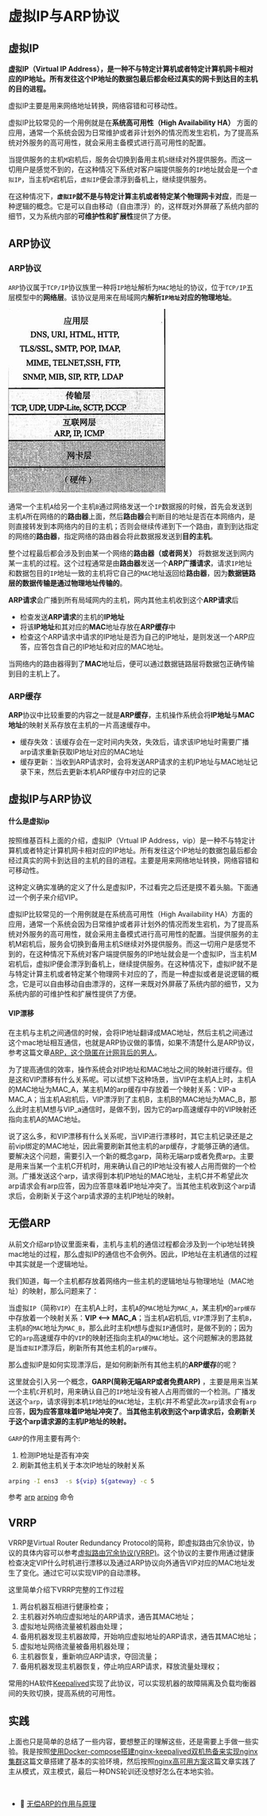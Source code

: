 # 虚拟IP与ARP协议

## 虚拟IP

**虚拟IP（Virtual IP Address），是一种不与特定计算机或者特定计算机网卡相对应的IP地址。所有发往这个IP地址的数据包最后都会经过真实的网卡到达目的主机的目的进程。**

虚拟IP主要是用来网络地址转换，网络容错和可移动性。

虚拟IP比较常见的一个用例就是在**系统高可用性（High Availability HA）** 方面的应用，通常一个系统会因为日常维护或者非计划外的情况而发生宕机，为了提高系统对外服务的高可用性，就会采用主备模式进行高可用性的配置。

当提供服务的主机`M`​宕机后，服务会切换到备用主机`S`​继续对外提供服务。而这一切用户是感觉不到的，在这种情况下系统对客户端提供服务的`IP`​地址就会是一个`虚拟IP`​，当主机`M`​宕机后，`虚拟IP`​便会漂浮到备机上，继续提供服务。

在这种情况下，**​`虚拟IP`​**​**就不是与特定计算主机或者特定某个物理网卡对应**，而是一种逻辑的概念。它是可以自由移动（自由漂浮）的，这样既对外屏蔽了系统内部的细节，又为系统内部的**可维护性和扩展性**提供了方便。

## ARP协议

### ARP协议

​`ARP`​协议属于`TCP/IP`​协议族里一种将`IP`​地址解析为`MAC`​地址的协议，位于`TCP/IP`​五层模型中的**网络层**。该协议是用来在局域网内**解析**​**​`IP地址`​**​**对应的物理地址**。

![这里写图片描述](assets/net-img-20171118164743381-20230923140414-waddaw3.jpg)

通常一个主机`A`​给另一个主机`B`​通过网络发送一个`IP`​数据报的时候，首先会发送到主机`A`​所在网络的的**路由器**上面，然后**路由器**会判断目的地址是否在本网络内，是则直接转发到本网络内的目的主机；否则会继续传递到下一个路由，直到到达指定的网络的**路由器**，指定网络的路由器会将此数据报发送到**目的主机**。

整个过程最后都会涉及到由某一个网络的**路由器（或者网关）** 将数据发送到网内某一主机的过程。这个过程通常是由**路由器**发送一个**ARP广播请求**，请求`IP`​地址和数据包目的`IP`​地址一致的主机将它自己的`MAC`​地址返回给**路由器**，因为**数据链路层的数据传输是通过物理地址传输的**。

**ARP请求**会广播到所有局域网内的主机，网内其他主机收到这个**ARP请求**后

- 检查发送**ARP请求**的主机的**IP地址**
- 将该**IP地址**和其对应的**MAC**地址存放在**ARP缓存**中
- 检查这个ARP请求中请求的IP地址是否为自己的IP地址，是则发送一个ARP应答，应答包含自己的IP地址和对应的MAC地址。

当网络内的路由器得到了**MAC**地址后，便可以通过数据链路层将数据包正确传输到目的主机上了。

### ARP缓存

**ARP**协议中比较重要的内容之一就是**ARP缓存**，主机操作系统会将**IP地址**与**MAC地址**的映射关系存放在主机的一片高速缓存中。

- 缓存失效：该缓存会在一定时间内失效，失效后，请求该IP地址时需要广播arp请求重新获取IP地址对应的MAC地址
- 缓存更新：当收到ARP请求时，会将发送ARP请求的主机IP地址与MAC地址记录下来，然后去更新本机ARP缓存中对应的记录

## 虚拟IP与ARP协议

#### 什么是虚拟ip

 按照维基百科上面的介绍，虚拟IP（Vrtual IP Address，vip）是一种不与特定计算机或者特定计算机网卡相对应的IP地址。所有发往这个IP地址的数据包最后都会经过真实的网卡到达目的主机的目的进程。主要是用来网络地址转换，网络容错和可移动性。

这种定义确实准确的定义了什么是虚拟IP，不过看完之后还是摸不着头脑。下面通过一个例子来介绍VIP。

虚拟IP比较常见的一个用例就是在系统高可用性（High Availability  HA）方面的应用，通常一个系统会因为日常维护或者非计划外的情况而发生宕机，为了提高系统对外服务的高可用性，就会采用主备模式进行高可用性的配置。当提供服务的主机M宕机后，服务会切换到备用主机S继续对外提供服务。而这一切用户是感觉不到的，在这种情况下系统对客户端提供服务的IP地址就会是一个虚拟IP，当主机M宕机后，虚拟IP便会漂浮到备机上，继续提供服务。在这种情况下，虚拟IP就不是与特定计算主机或者特定某个物理网卡对应的了，而是一种虚拟或者是说逻辑的概念，它是可以自由移动自由漂浮的，这样一来既对外屏蔽了系统内部的细节，又为系统内部的可维护性和扩展性提供了方便。

#### VIP漂移

在主机与主机之间通信的时候，会将IP地址翻译成MAC地址，然后主机之间通过这个mac地址相互通信，也就是ARP协议做的事情，如果不清楚什么是ARP协议，参考这篇文章[ARP，这个隐匿在计网背后的男人](https://mp.weixin.qq.com/s?__biz=MzI0ODk2NDIyMQ==&mid=2247487804&idx=1&sn=f001a24a308053b3723dfb12d36045ee&chksm=e999e42edeee6d383fbb411792e22e4028bb8c2441255786f50cf848443af7b1bd5e382078dc&scene=21#wechat_redirect)。

为了提高通信的效率，操作系统会对IP地址和MAC地址之间的映射进行缓存。但是这和VIP漂移有什么关系呢。可以试想下这种场景，当VIP在主机A上时，主机A的MAC地址为MAC\_A，某主机M的arp缓存中存放着一个映射关系：VIP-a  MAC\_A；当主机A宕机后，VIP漂浮到了主机B，主机B的MAC地址为MAC\_B，那么此时主机M想与VIP\_a通信时，是做不到，因为它的arp高速缓存中的VIP映射还指向主机A的MAC地址。

说了这么多，和VIP漂移有什么关系呢，当VIP进行漂移时，其它主机记录还是之前vip绑定的MAC地址，因此需要刷新其他主机的arp缓存，才能够正确的通信。要解决这个问题，需要引入一个新的概念garp，简称无端arp或者免费arp。主要是用来当某一个主机C开机时，用来确认自己的IP地址没有被人占用而做的一个检测。广播发送这个arp，请求得到本机IP地址的MAC地址，主机C并不希望此次arp请求会有arp应答，因为应答意味着IP地址冲突了。当其他主机收到这个arp请求后，会刷新关于这个arp请求源的主机IP地址的映射。

## 无偿ARP

从前文介绍arp协议里面来看，主机与主机的通信过程都会涉及到一个ip地址转换mac地址的过程，那么虚拟IP的通信也不会例外。因此，IP地址在主机通信的过程中其实就是一个逻辑地址。

我们知道，每一个主机都存放着网络内一些主机的逻辑地址与物理地址（MAC地址）的映射，那么问题来了：

当虚拟`IP`​（简称`VIP`​）在主机A上时，主机`A`​的`MAC`​地址为`MAC_A`​，某主机`M`​的`arp缓存`​中存放着一个映射关系：**VIP &lt;–&gt; MAC_A**；当主机`A`​宕机后, `VIP`​漂浮到了主机`B`​，主机`B`​的`MAC`​地址为`MAC_B`​，那么此时主机`M`​想与虚拟`IP`​通信时，是做不到的；因为它的`arp`​高速缓存中的`VIP`​的映射还指向主机`A`​的`MAC`​地址。这个问题解决的思路就是当`虚拟IP`​漂浮后，刷新所有其他主机的`arp缓存`​。

那么虚拟IP是如何实现漂浮后，是如何刷新所有其他主机的**ARP缓存**的呢？

这里就会引入另一个概念，**GARP(简称无端ARP或者免费ARP)** ，主要是用来当某一个主机`C`​开机时，用来确认自己的`IP`​地址没有被人占用而做的一个检测。广播发送这个`arp`​，请求得到本机`IP`​地址的`MAC`​地址，主机`C`​并不希望此次`arp`​请求会有`arp`​应答，**因为应答意味着IP地址冲突了**。**当其他主机收到这个arp请求后，会刷新关于这个arp请求源的主机IP地址的映射。**

​`GARP`​的作用主要有两个:

1. 检测IP地址是否有冲突
2. 刷新其他主机关于本次IP地址的映射关系

```bash
arping -I ens3  -s ${vip} ${gateway} -c 5
```

参考 [arp](001%20shell自动化运维/shell%20命令手册/软件安装/arp.md) [arping](001%20shell自动化运维/shell%20命令手册/网络相关/arping.md) 命令

## VRRP

VRRP是Virtual Router Redundancy Protocol的简称，即虚拟路由冗余协议，协议的具体内容可以参考[虚拟路由冗余协议(VRRP)](https://blog.csdn.net/qq_38265137/article/details/80404440)。这个协议的主要作用通过健康检查决定VIP什么时机进行漂移以及通过ARP协议向外通告VIP对应的MAC地址发生了变化。通过它可以实现VIP的自动漂移。

这里简单介绍下VRRP完整的工作过程

1. 两台机器互相进行健康检查；
2. 主机器对外响应虚拟地址的ARP请求，通告其MAC地址；
3. 虚拟地址网络流量被机器由处理；
4. 备用机器发现主机器故障，开始响应虚拟地址的ARP请求，通告其MAC地址；
5. 虚拟地址网络流量被备用机器处理；
6. 主机器恢复，重新响应ARP请求，夺回流量；
7. 备用机器发现主机器恢复，停止响应ARP请求，释放流量处理权；

常用的HA软件[Keepalived](http://www.keepalived.org/)实现了此协议，可以实现机器的故障隔离及负载均衡器间的失败切换，提高系统的可用性。

## 实践

上面也只是简单的总结了一些内容，要想整正的理解这些，还是需要上手做一些实验。我是按照[使用Docker-compose搭建nginx-keepalived双机热备来实现nginx集群](https://zhuanlan.zhihu.com/p/133085218)这篇文章搭建了基本的实验环境，然后按照[nginx高可用方案](https://www.yuque.com/docs/share/b6db6dd9-e737-4ade-a7dd-335fc84ac458#SGleK)这篇文章实践了主从模式，双主模式，最后一种DNS轮训还没想好怎么在本地实验。

‍

- 📄 [无偿ARP的作用与原理](虚拟IP与ARP协议/无偿ARP的作用与原理.md)
